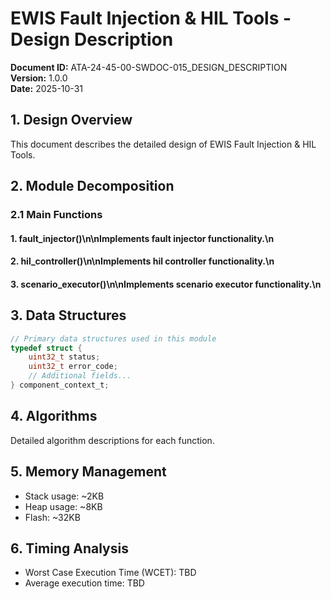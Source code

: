 # EWIS Fault Injection & HIL Tools - Design Description

**Document ID:** ATA-24-45-00-SWDOC-015_DESIGN_DESCRIPTION  
**Version:** 1.0.0  
**Date:** 2025-10-31

## 1. Design Overview

This document describes the detailed design of EWIS Fault Injection & HIL Tools.

## 2. Module Decomposition

### 2.1 Main Functions

#### 1. fault_injector()\n\nImplements fault injector functionality.\n
#### 2. hil_controller()\n\nImplements hil controller functionality.\n
#### 3. scenario_executor()\n\nImplements scenario executor functionality.\n

## 3. Data Structures

```c
// Primary data structures used in this module
typedef struct {
    uint32_t status;
    uint32_t error_code;
    // Additional fields...
} component_context_t;
```

## 4. Algorithms

Detailed algorithm descriptions for each function.

## 5. Memory Management

- Stack usage: ~2KB
- Heap usage: ~8KB
- Flash: ~32KB

## 6. Timing Analysis

- Worst Case Execution Time (WCET): TBD
- Average execution time: TBD
